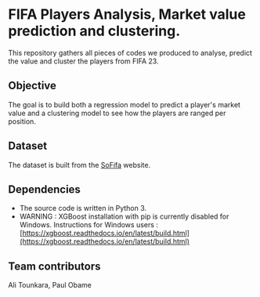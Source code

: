 # FIFA Players Analysis, Market value prediction and clustering.

This repository gathers all pieces of codes we produced to analyse, predict the value and cluster the players from FIFA 23.

## Objective

The goal is to build both a regression model to predict a player's market value and a clustering model to see how the players are ranged per position.

## Dataset

The dataset is built from the [SoFifa](https://sofifa.com/)  website.

## Dependencies

-   The source code is written in Python 3.
-   WARNING : XGBoost installation with pip is currently disabled for Windows. Instructions for Windows users :  [https://xgboost.readthedocs.io/en/latest/build.html](https://xgboost.readthedocs.io/en/latest/build.html)

## Team contributors

Ali Tounkara, Paul Obame
